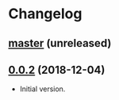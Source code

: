 # Changelog

## [master](https://github.com/anmonteiro/now-custom-runtime/compare/0.1.0...HEAD)  (unreleased)

## [0.0.2](https://github.com/anmonteiro/now-custom-runtime/releases/tag/0.1.0) (2018-12-04)

- Initial version.
